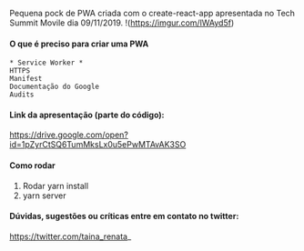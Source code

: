 Pequena pock de PWA criada com o create-react-app apresentada no Tech Summit Movile dia 09/11/2019.
!(https://imgur.com/lWAyd5f)


#### O que é preciso para criar uma PWA
```
* Service Worker * 
HTTPS
Manifest
Documentação do Google
Audits
```

#### Link da apresentação (parte do código):
 https://drive.google.com/open?id=1pZyrCtSQ6TumMksLx0u5ePwMTAvAK3SO
 
 
#### Como rodar
1. Rodar yarn install
2. yarn server


#### Dúvidas, sugestões ou críticas entre em contato no twitter:
https://twitter.com/taina_renata_
